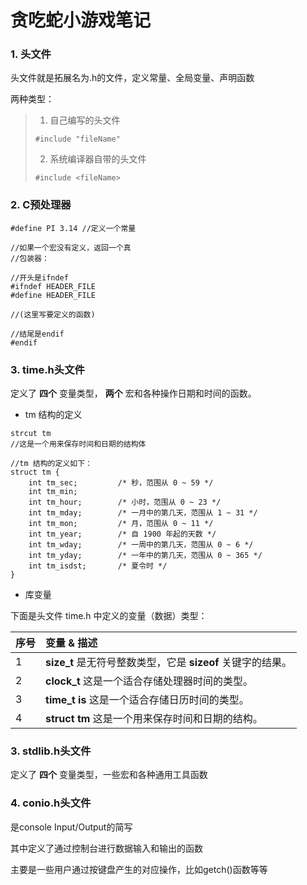 # 贪吃蛇小游戏笔记

### 1. 头文件

头文件就是拓展名为.h的文件，定义常量、全局变量、声明函数

两种类型：

> 1. 自己编写的头文件
> 
> ```
> #include "fileName"
> ```
> 
> 2. 系统编译器自带的头文件
> 
> ```
> #include <fileName>
>```
> 
> 

### 2. C预处理器

```
#define PI 3.14 //定义一个常量

//如果一个宏没有定义，返回一个真
//包装器：

//开头是ifndef
#ifndef HEADER_FILE
#define HEADER_FILE

//(这里写要定义的函数)

//结尾是endif
#endif
```

### 3. time.h头文件

定义了 **四个** 变量类型， **两个** 宏和各种操作日期和时间的函数。

* tm 结构的定义

```
strcut tm
//这是一个用来保存时间和日期的结构体

//tm 结构的定义如下：
struct tm {
	int tm_sec;			/* 秒，范围从 0 ~ 59 */
	int tm_min;
	int tm_hour;		/* 小时，范围从 0 ~ 23 */
	int tm_mday;		/* 一月中的第几天，范围从 1 ~ 31 */
	int tm_mon;			/* 月，范围从 0 ~ 11 */
	int tm_year;		/* 自 1900 年起的天数 */
	int tm_wday;		/* 一周中的第几天，范围从 0 ~ 6 */
	int tm_yday;		/* 一年中的第几天，范围从 0 ~ 365 */
	int tm_isdst;		/* 夏令时 */
}
```

* 库变量

下面是头文件 time.h 中定义的变量（数据）类型：

| 序号 | 变量 & 描述                                                 |
| :--- | :---------------------------------------------------------- |
| 1    | **size_t** 是无符号整数类型，它是 **sizeof** 关键字的结果。 |
| 2    | **clock_t** 这是一个适合存储处理器时间的类型。              |
| 3    | **time_t is** 这是一个适合存储日历时间的类型。              |
| 4    | **struct tm** 这是一个用来保存时间和日期的结构。            |

### 3. stdlib.h头文件

定义了 **四个** 变量类型，一些宏和各种通用工具函数

### 4. conio.h头文件

是console Input/Output的简写

其中定义了通过控制台进行数据输入和输出的函数

主要是一些用户通过按键盘产生的对应操作，比如getch()函数等等
